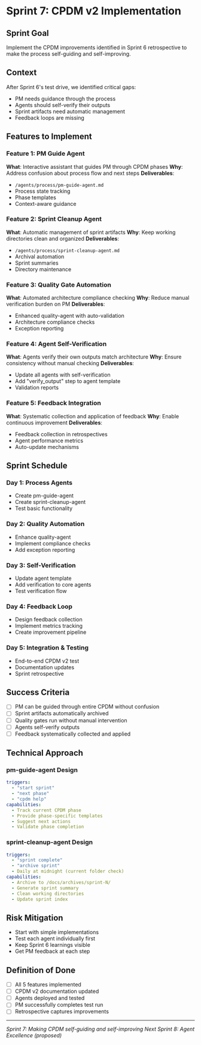 # Sprint 7: CPDM v2 Implementation

## Sprint Goal
Implement the CPDM improvements identified in Sprint 6 retrospective to make the process self-guiding and self-improving.

## Context
After Sprint 6's test drive, we identified critical gaps:
- PM needs guidance through the process
- Agents should self-verify their outputs
- Sprint artifacts need automatic management
- Feedback loops are missing

## Features to Implement

### Feature 1: PM Guide Agent
**What**: Interactive assistant that guides PM through CPDM phases
**Why**: Address confusion about process flow and next steps
**Deliverables**:
- `/agents/process/pm-guide-agent.md`
- Process state tracking
- Phase templates
- Context-aware guidance

### Feature 2: Sprint Cleanup Agent  
**What**: Automatic management of sprint artifacts
**Why**: Keep working directories clean and organized
**Deliverables**:
- `/agents/process/sprint-cleanup-agent.md`
- Archival automation
- Sprint summaries
- Directory maintenance

### Feature 3: Quality Gate Automation
**What**: Automated architecture compliance checking
**Why**: Reduce manual verification burden on PM
**Deliverables**:
- Enhanced quality-agent with auto-validation
- Architecture compliance checks
- Exception reporting

### Feature 4: Agent Self-Verification
**What**: Agents verify their own outputs match architecture
**Why**: Ensure consistency without manual checking
**Deliverables**:
- Update all agents with self-verification
- Add "verify_output" step to agent template
- Validation reports

### Feature 5: Feedback Integration
**What**: Systematic collection and application of feedback
**Why**: Enable continuous improvement
**Deliverables**:
- Feedback collection in retrospectives
- Agent performance metrics
- Auto-update mechanisms

## Sprint Schedule

### Day 1: Process Agents
- Create pm-guide-agent
- Create sprint-cleanup-agent
- Test basic functionality

### Day 2: Quality Automation
- Enhance quality-agent
- Implement compliance checks
- Add exception reporting

### Day 3: Self-Verification
- Update agent template
- Add verification to core agents
- Test verification flow

### Day 4: Feedback Loop
- Design feedback collection
- Implement metrics tracking
- Create improvement pipeline

### Day 5: Integration & Testing
- End-to-end CPDM v2 test
- Documentation updates
- Sprint retrospective

## Success Criteria
- [ ] PM can be guided through entire CPDM without confusion
- [ ] Sprint artifacts automatically archived
- [ ] Quality gates run without manual intervention
- [ ] Agents self-verify outputs
- [ ] Feedback systematically collected and applied

## Technical Approach

### pm-guide-agent Design
```yaml
triggers:
  - "start sprint"
  - "next phase"
  - "cpdm help"
capabilities:
  - Track current CPDM phase
  - Provide phase-specific templates
  - Suggest next actions
  - Validate phase completion
```

### sprint-cleanup-agent Design
```yaml
triggers:
  - "sprint complete"
  - "archive sprint"
  - Daily at midnight (current folder check)
capabilities:
  - Archive to /docs/archives/sprint-N/
  - Generate sprint summary
  - Clean working directories
  - Update sprint index
```

## Risk Mitigation
- Start with simple implementations
- Test each agent individually first
- Keep Sprint 6 learnings visible
- Get PM feedback at each step

## Definition of Done
- [ ] All 5 features implemented
- [ ] CPDM v2 documentation updated
- [ ] Agents deployed and tested
- [ ] PM successfully completes test run
- [ ] Retrospective captures improvements

---
*Sprint 7: Making CPDM self-guiding and self-improving*
*Next Sprint 8: Agent Excellence (proposed)*